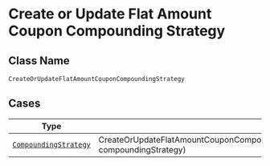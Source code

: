 
# Create or Update Flat Amount Coupon Compounding Strategy

## Class Name

`CreateOrUpdateFlatAmountCouponCompoundingStrategy`

## Cases

| Type | Factory Method |
|  --- | --- |
| [`CompoundingStrategy`](../../../doc/models/compounding-strategy.md) | CreateOrUpdateFlatAmountCouponCompoundingStrategy.fromCompoundingStrategy(CompoundingStrategy compoundingStrategy) |

